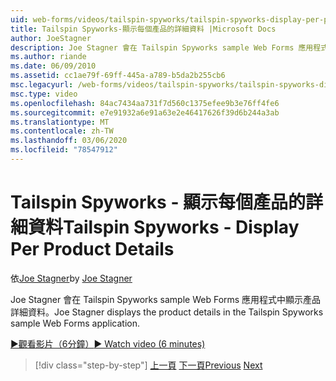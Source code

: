```yaml
---
uid: web-forms/videos/tailspin-spyworks/tailspin-spyworks-display-per-product-details
title: Tailspin Spyworks-顯示每個產品的詳細資料 |Microsoft Docs
author: JoeStagner
description: Joe Stagner 會在 Tailspin Spyworks sample Web Forms 應用程式中顯示產品詳細資料。
ms.author: riande
ms.date: 06/09/2010
ms.assetid: cc1ae79f-69ff-445a-a789-b5da2b255cb6
msc.legacyurl: /web-forms/videos/tailspin-spyworks/tailspin-spyworks-display-per-product-details
msc.type: video
ms.openlocfilehash: 84ac7434aa731f7d560c1375efee9b3e76ff4fe6
ms.sourcegitcommit: e7e91932a6e91a63e2e46417626f39d6b244a3ab
ms.translationtype: MT
ms.contentlocale: zh-TW
ms.lasthandoff: 03/06/2020
ms.locfileid: "78547912"
---
```

# <a name="tailspin-spyworks---display-per-product-details"></a><span data-ttu-id="4b012-103">Tailspin Spyworks - 顯示每個產品的詳細資料</span><span class="sxs-lookup"><span data-stu-id="4b012-103">Tailspin Spyworks - Display Per Product Details</span></span>

<span data-ttu-id="4b012-104">依[Joe Stagner](https://github.com/JoeStagner)</span><span class="sxs-lookup"><span data-stu-id="4b012-104">by [Joe Stagner](https://github.com/JoeStagner)</span></span>

<span data-ttu-id="4b012-105">Joe Stagner 會在 Tailspin Spyworks sample Web Forms 應用程式中顯示產品詳細資料。</span><span class="sxs-lookup"><span data-stu-id="4b012-105">Joe Stagner displays the product details in the Tailspin Spyworks sample Web Forms application.</span></span>

[<span data-ttu-id="4b012-106">&#9654;觀看影片（6分鐘）</span><span class="sxs-lookup"><span data-stu-id="4b012-106">&#9654; Watch video (6 minutes)</span></span>](https://channel9.msdn.com/Blogs/ASP-NET-Site-Videos/tailspin-spyworks-display-per-product-details)

> [!div class="step-by-step"]
> <span data-ttu-id="4b012-107">[上一頁](tailspin-spyworks-display-the-product-list.md)
> [下一頁](tailspin-spyworks-adding-items-to-the-shopping-cart.md)</span><span class="sxs-lookup"><span data-stu-id="4b012-107">[Previous](tailspin-spyworks-display-the-product-list.md)
[Next](tailspin-spyworks-adding-items-to-the-shopping-cart.md)</span></span>
